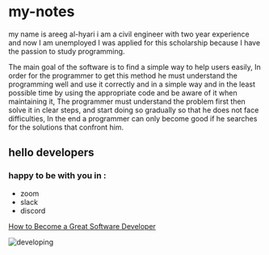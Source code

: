 # my-notes

my name is areeg al-hyari i am a civil engineer with two year experience and now I am unemployed I was applied for this scholarship because I have the passion to study programming.


The main goal of the software is to find a simple way to help users easily, In order for the programmer to get this method he must understand the programming well and use it correctly and in a simple way and in the least possible time by using the appropriate code and be aware of it when maintaining it, The programmer must understand the problem first then solve it in clear steps, and start doing so gradually so that he does not face difficulties, In the end a programmer can only become good if he searches for the solutions that confront him.




## hello developers
### happy to be with you in :
+ zoom
+ slack
+ discord

[How to Become a Great Software Developer](https://www.freecodecamp.org/news/how-to-become-a-great-software-developer/)

![developing](https://media-exp1.licdn.com/dms/image/C561BAQGpxRlo9gp3cQ/company-background_10000/0/1548686474966?e=2159024400&v=beta&t=kc7MUYbXutHt2pvcb6ljpEcvhyp7jMLZf_OlSEnuh0M)
